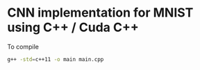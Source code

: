 # CNN implementation for MNIST using C++ / Cuda C++

To compile
```bash
g++ -std=c++11 -o main main.cpp
```